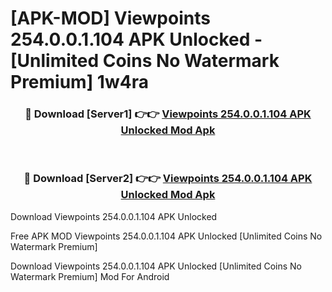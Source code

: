 # [APK-MOD] Viewpoints 254.0.0.1.104 APK Unlocked - [Unlimited Coins No Watermark Premium] 1w4ra



<div align="center">
<h3>🔴 Download [Server1] 👉👉 <a href="https://momento.my/?title=Viewpoints_254.0.0.1.104_APK_Unlocked">Viewpoints 254.0.0.1.104 APK Unlocked Mod Apk</a></h3><br>

<h3>🔴 Download [Server2] 👉👉 <a href="https://momento.my/?title=Viewpoints_254.0.0.1.104_APK_Unlocked">Viewpoints 254.0.0.1.104 APK Unlocked Mod Apk</a></h3>
</div>



Download Viewpoints 254.0.0.1.104 APK Unlocked 

Free APK MOD Viewpoints 254.0.0.1.104 APK Unlocked [Unlimited Coins No Watermark Premium]

Download Viewpoints 254.0.0.1.104 APK Unlocked [Unlimited Coins No Watermark Premium] Mod For Android
